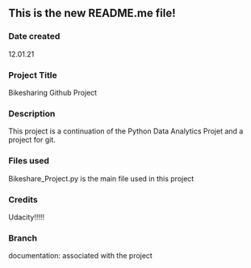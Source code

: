 
## This is the new README.me file!

### Date created
12.01.21

### Project Title
Bikesharing Github Project

### Description
This project is a continuation of the Python Data Analytics Projet and a project for git.

### Files used
Bikeshare_Project.py is the main file used in this project

### Credits
Udacity!!!!!

### Branch
documentation: associated with the project

